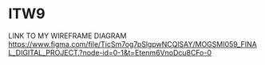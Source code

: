 # ITW9
LINK TO MY WIREFRAME DIAGRAM
https://www.figma.com/file/TicSm7og7pSlgpwNCQlSAY/MOGSMI059_FINAL_DIGITAL_PROJECT.?node-id=0-1&t=Etenm6VnoDcu8CFo-0
